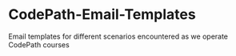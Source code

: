 # CodePath-Email-Templates
Email templates for different scenarios encountered as we operate CodePath courses
